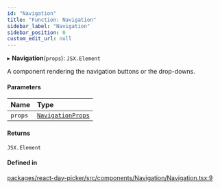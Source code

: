 ```yaml
---
id: "Navigation"
title: "Function: Navigation"
sidebar_label: "Navigation"
sidebar_position: 0
custom_edit_url: null
---
```


▸ **Navigation**(`props`): `JSX.Element`

A component rendering the navigation buttons or the drop-downs.

#### Parameters

| Name | Type |
| :------ | :------ |
| `props` | [`NavigationProps`](../interfaces/NavigationProps) |

#### Returns

`JSX.Element`

#### Defined in

[packages/react-day-picker/src/components/Navigation/Navigation.tsx:9](https://github.com/gpbl/react-day-picker/blob/b5db746c/packages/react-day-picker/src/components/Navigation/Navigation.tsx#L9)
